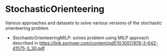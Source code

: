 # StochasticOrienteering
Various approaches and datasets to solve various versions of the stochastic orienteering problem

* StochasticOrienteeringMILP: solves problem using MILP approach described in https://link.springer.com/content/pdf/10.1007/978-3-642-41575-3_30.pdf
